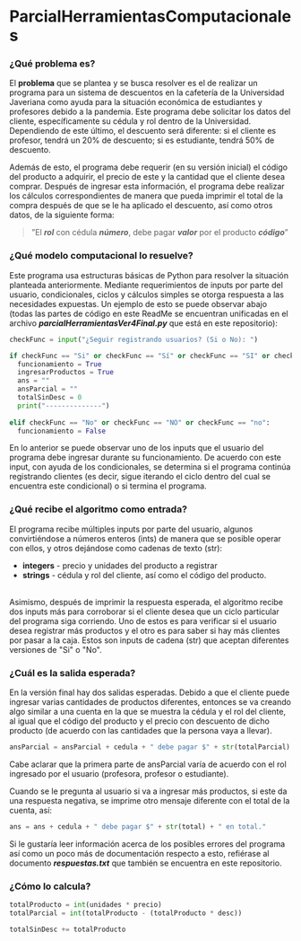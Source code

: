 # ParcialHerramientasComputacionales
### ¿Qué problema es?
El **problema** que se plantea y se busca resolver es el de realizar un programa para un sistema de descuentos en la cafetería de la Universidad Javeriana como ayuda para la situación económica de estudiantes y profesores debido a la pandemia. Este programa debe solicitar los datos del cliente, específicamente su cédula y rol dentro de la Universidad. Dependiendo de este último, el descuento será diferente: si el cliente es profesor, tendrá un 20% de descuento; si es estudiante, tendrá 50% de descuento. 

Además de esto, el programa debe requerir (en su versión inicial) el código del producto a adquirir, el precio de este y la cantidad que el cliente desea comprar. Después de ingresar esta información, el programa debe realizar los cálculos correspondientes de manera que pueda imprimir el total de la compra después de que se le ha aplicado el descuento, así como otros datos, de la siguiente forma:

> ”El **_rol_** con cédula **_número_**, debe pagar **_valor_** por el producto **_código_**”

### ¿Qué modelo computacional lo resuelve?
Este programa usa estructuras básicas de Python para resolver la situación planteada anteriormente. Mediante requerimientos de inputs por parte del usuario, condicionales, ciclos y cálculos simples se otorga respuesta a las necesidades expuestas. Un ejemplo de esto se puede observar abajo (todas las partes de código en este ReadMe se encuentran unificadas en el archivo **_parcialHerramientasVer4Final.py_** que está en este repositorio):

```python
checkFunc = input("¿Seguir registrando usuarios? (Si o No): ")

if checkFunc == "Si" or checkFunc == "Sí" or checkFunc == "SI" or checkFunc == "si" or checkFunc == "sí":
  funcionamiento = True
  ingresarProductos = True
  ans = ""
  ansParcial = ""
  totalSinDesc = 0
  print("--------------")
  
elif checkFunc == "No" or checkFunc == "NO" or checkFunc == "no":
  funcionamiento = False
 ```
 
En lo anterior se puede observar uno de los inputs que el usuario del programa debe ingresar durante su funcionamiento. De acuerdo con este input, con ayuda de los condicionales, se determina si el programa continúa registrando clientes (es decir, sigue iterando el ciclo dentro del cual se encuentra este condicional) o si termina el programa.

### ¿Qué recibe el algoritmo como entrada?
El programa recibe múltiples inputs por parte del usuario, algunos convirtiéndose a números enteros (ints) de manera que se posible operar con ellos, y otros dejándose como cadenas de texto (str): <br>
* **integers** - precio y unidades del producto a registrar
* **strings** - cédula y rol del cliente, así como el código del producto. 
<br>
Asimismo, después de imprimir la respuesta esperada, el algoritmo recibe dos inputs más para corroborar si el cliente desea que un ciclo particular del programa siga corriendo. Uno de estos es para verificar si el usuario desea registrar más productos y el otro es para saber si hay más clientes por pasar a la caja. Estos son inputs de cadena (str) que aceptan diferentes versiones de "Si" o "No".

### ¿Cuál es la salida esperada? 
En la versión final hay dos salidas esperadas. Debido a que el cliente puede ingresar varias cantidades de productos diferentes, entonces se va creando algo similar a una cuenta en la que se muestra la cédula y el rol del cliente, al igual que el código del producto y el precio con descuento de dicho producto (de acuerdo con las cantidades que la persona vaya a llevar).

```python
ansParcial = ansParcial + cedula + " debe pagar $" + str(totalParcial) + " por el producto " + codProducto + "."
```

Cabe aclarar que la primera parte de ansParcial varía de acuerdo con el rol ingresado por el usuario (profesora, profesor o estudiante).

Cuando se le pregunta al usuario si va a ingresar más productos, si este da una respuesta negativa, se imprime otro mensaje diferente con el total de la cuenta, así:

```python
ans = ans + cedula + " debe pagar $" + str(total) + " en total."
```

Si le gustaría leer información acerca de los posibles errores del programa así como un poco más de documentación respecto a esto, refiérase al documento **_respuestas.txt_** que también se encuentra en este repositorio.

### ¿Cómo lo calcula?

```python
totalProducto = int(unidades * precio)
totalParcial = int(totalProducto - (totalProducto * desc))
```

```python
totalSinDesc += totalProducto
```
